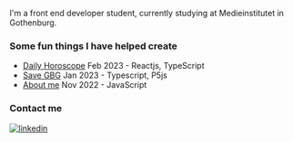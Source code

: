 I'm a front end developer student, currently studying at Medieinstitutet in Gothenburg.

### Some fun things I have helped create
- [Daily Horoscope](https://your-daily-horoscope.netlify.app/) Feb 2023 - Reactjs, TypeScript
- [Save GBG](https://save-gothenburg.netlify.app/) Jan 2023 - Typescript, P5js
- [About me](https://jesnagbg.github.io/About-me/) Nov 2022 - JavaScript

### Contact me

[![linkedin](https://img.shields.io/badge/linkedin-0A66C2?style=for-the-badge&logo=linkedin&logoColor=white)](https://www.linkedin.com/in/jenny-pettersson-fed/)
